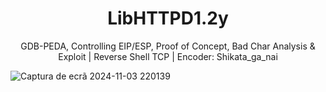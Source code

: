 <h1 align="center"><b>LibHTTPD1.2y</b></h1>
<p align="center">GDB-PEDA, Controlling EIP/ESP, Proof of Concept, Bad Char Analysis & Exploit | Reverse Shell TCP | Encoder: Shikata_ga_nai</p>


![Captura de ecrã 2024-11-03 220139](https://github.com/user-attachments/assets/db9c2b8f-3a75-48f0-8265-e4d1d71a59d3)

